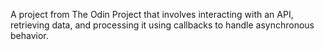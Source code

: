 A project from The Odin Project that involves interacting with an API, retrieving data, and processing it using callbacks to handle asynchronous behavior.
